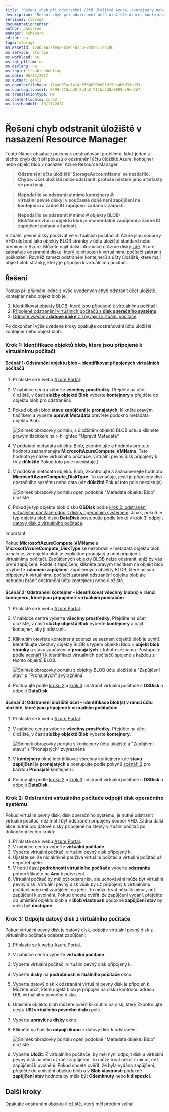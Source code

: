 ```yaml
---
title: "Řešení chyb při odstranění účtů úložiště Azure, kontejnery nebo virtuální pevné disky | Microsoft Docs"
description: "Řešení chyb při odstranění účtů úložiště Azure, kontejnery nebo virtuální pevné disky"
services: storage
documentationcenter: 
author: passaree
manager: cshepard
editor: na
tags: storage
ms.assetid: 17403aa1-fe8d-45ec-bc33-2c0b61126286
ms.service: storage
ms.workload: na
ms.tgt_pltfrm: na
ms.devlang: na
ms.topic: troubleshooting
ms.date: 06/13/2017
ms.author: genli
ms.openlocfilehash: 174ab97ac14f4c05690306691df5ee4b6d33dd93
ms.sourcegitcommit: 6699c77dcbd5f8a1a2f21fba3d0a0005ac9ed6b7
ms.translationtype: MT
ms.contentlocale: cs-CZ
ms.lasthandoff: 10/11/2017
---
```

# <a name="troubleshoot-storage-delete-errors-in-resource-manager-deployment"></a>Řešení chyb odstranit úložiště v nasazení Resource Manager
Tento článek obsahuje pokyny k odstraňování problémů, když jeden z těchto chyb dojít při pokusu o odstranění účtu úložiště Azure, kontejner nebo objekt blob v nasazení Azure Resource Manager.

>**Odstranění účtu úložiště 'StorageAccountName' se nezdařilo. Chyba: Účet úložiště nelze odstranit, protože některé jeho artefakty se používají.**

>**Nepodařilo se odstranit # mimo kontejnery #:<br>virtuální pevné disky: v současné době není zapůjčení na kontejneru a žádné ID zapůjčení zadaná v žádosti.**

>**Nepodařilo se odstranit # mimo # objekty BLOB:<br>BlobName.vhd: u objektu blob je momentálně zapůjčení a žádné ID zapůjčení zadaná v žádosti.**

Virtuální pevné disky používat ve virtuálních počítačích Azure jsou soubory VHD uložené jako objekty BLOB stránky v účtu úložiště standard nebo premium v Azure.  Můžete najít další informace o Azure disky [zde](../../virtual-machines/windows/about-disks-and-vhds.md). Azure zabraňuje odstranění disku, který je připojen k virtuálnímu počítači zabránit poškození. Rovněž zamezí odstranění kontejnerů a účty úložiště, které mají objekt blob stránky, který je připojen k virtuálnímu počítači. 

## <a name="solution"></a>Řešení
Postup při přijímání jedné z výše uvedených chyb odstranit účet úložiště, kontejner nebo objekt blob je: 
1. [Identifikovat objekty BLOB, které jsou připojené k virtuálnímu počítači](#step-1-identify-blobs-attached-to-a-vm)
2. [Připojené odstranění virtuálních počítačů s **disk operačního systému**](#step-2-delete-vm-to-detach-os-disk)
3. [Odpojte všechny **datové disky** z zbývající virtuální počítače](#step-3-detach-data-disk-from-the-vm)

Po dokončení výše uvedené kroky opakujte odstraňování účtu úložiště, kontejner nebo objekt blob.

### <a name="step-1-identify-blob-attached-to-a-vm"></a>Krok 1: Identifikace objektů blob, které jsou připojené k virtuálnímu počítači

#### <a name="scenario-1-deleting-a-blob--identify-attached-vm"></a>Scénář 1: Odstranění objektu blob – identifikovat připojených virtuálních počítačů
1. Přihlaste se k webu [Azure Portal](https://portal.azure.com).
2. V nabídce centra vyberte **všechny prostředky**. Přejděte na účet úložiště, v části **služby objektů Blob** vyberte **kontejnery** a přejděte do objektu blob pro odstranění.
3. Pokud objekt blob **stavu zapůjčení** je **pronajatých**, klikněte pravým tlačítkem a vyberte **upravit Metadata** otevřete podokno metadata objektu Blob. 

    ![Snímek obrazovky portálu, s úložištěm objektů BLOB účtu a klikněte pravým tlačítkem na > hilighted "Upravit Metadata"](./media/storage-resource-manager-cannot-delete-storage-account-container-vhd/utd-edit-metadata-sm.png)

4. V podokně metadata objektu Blob, zkontrolujte a hodnoty pro tuto hodnotu zaznamenejte **MicrosoftAzureCompute_VMName**. Tato hodnota je název virtuálního počítače, virtuální pevný disk připojený k. (Viz **důležité** Pokud toto pole neexistuje.)
5. V podokně metadata objektu Blob, zkontrolujte a zaznamenejte hodnotu **MicrosoftAzureCompute_DiskType**. To označuje, jestli je připojený disk operačního systému nebo data (viz **důležité** Pokud toto pole neexistuje). 

     ![Snímek obrazovky portálu open podokně "Metadata objektu Blob" úložiště](./media/storage-resource-manager-cannot-delete-storage-account-container-vhd/utd-blob-metadata-sm.png)

6. Pokud je typ objektu blob disku **OSDisk** podle [krok 2: odstranění virtuálního počítače odpojit disk s operačním systémem](#step-2-delete-vm-to-detach-os-disk). Jinak, pokud je typ objektu blob disku **DataDisk** postupujte podle kroků v [krok 3: odpojit datový disk z virtuálního počítače](#step-3-detach-data-disk-from-the-vm). 

> [!IMPORTANT]
> Pokud **MicrosoftAzureCompute_VMName** a **MicrosoftAzureCompute_DiskType** se nezobrazí v metadata objektu blob, označuje, že objektu blob je explicitně pronajatý a není připojen k virtuálnímu počítači. Zapůjčených objekty BLOB nelze odstranit, aniž by vás první zapůjčení. Rozdělit zapůjčení, klikněte pravým tlačítkem na objekt blob a vyberte **zalomení zapůjčení**. Zapůjčených objekty BLOB, které nejsou připojeny k virtuálnímu počítači zabránit odstranění objektu blob ale nebudou bránit odstranění účtu kontejneru nebo úložiště.

#### <a name="scenario-2-deleting-a-container---identify-all-blobs-within-container-that-are-attached-to-vms"></a>Scénář 2: Odstranění kontejner - identifikovat všechny blob(s) v rámci kontejneru, které jsou připojené k virtuálním počítačům
1. Přihlaste se k webu [Azure Portal](https://portal.azure.com).
2. V nabídce centra vyberte **všechny prostředky**. Přejděte na účet úložiště, v části **služby objektů Blob** vyberte **kontejnery** a najít kontejner, aby ji odstranit.
3. Kliknutím otevřete kontejner a zobrazí se seznam objektů blob je uvnitř. Identifikujte všechny objekty BLOB s typem objektu Blob = **objekt blob stránky** a stavu zapůjčení = **pronajatých** z tohoto seznamu. Postupujte podle [scénáři 1](#step-1-identify-blobs-attached-to-a-vm) k identifikaci virtuálních počítačů spojené s každou z těchto objektů BLOB.

    ![Snímek obrazovky portálu s objekty BLOB účtu úložiště a "Zapůjčení stav" s "Pronajatých" zvýrazněná](./media/storage-resource-manager-cannot-delete-storage-account-container-vhd/utd-disks-sm.png)

4. Postupujte podle [kroku 2](#step-2-delete-vm-to-detach-os-disk) a [krok 3](#step-3-detach-data-disk-from-the-vm) odstranit virtuální počítače s **OSDisk** a odpojit **DataDisk**. 

#### <a name="scenario-3-deleting-storage-account---identify-all-blobs-within-storage-account-that-are-attached-to-vms"></a>Scénář 3: Odstranění úložiště účet – identifikace blob(s) v rámci účtu úložiště, které jsou připojené k virtuálním počítačům
1. Přihlaste se k webu [Azure Portal](https://portal.azure.com).
2. V nabídce centra vyberte **všechny prostředky**. Přejděte na účet úložiště, v části **služby objektů Blob** vyberte **kontejnery**.

    ![Snímek obrazovky portálu s kontejnery účtu úložiště a "Zapůjčení stavu" s "Pronajatých" zvýrazněná](./media/storage-resource-manager-cannot-delete-storage-account-container-vhd/utd-containers-sm.png)

3. V **kontejnery** okně identifikovat všechny kontejnery kde **stavu zapůjčení** je **pronajatých** a postupujte podle pokynů [scénáři 2](#scenario-2-deleting-a-container---identify-all-blobs-within-container-that-are-attached-to-vms) pro každou  **Pronajaté** kontejneru.
4. Postupujte podle [kroku 2](#step-2-delete-vm-to-detach-os-disk) a [krok 3](#step-3-detach-data-disk-from-the-vm) odstranit virtuální počítače s **OSDisk** a odpojit **DataDisk**. 

### <a name="step-2-delete-vm-to-detach-os-disk"></a>Krok 2: Odstranění virtuálního počítače odpojit disk operačního systému
Pokud virtuální pevný disk, disk operačního systému, je nutné odstranit virtuální počítač, než mohl být odstraněn připojený soubor VHD. Žádná další akce nutné pro datové disky připojené na stejný virtuální počítač po dokončení těchto kroků:

1. Přihlaste se k webu [Azure Portal](https://portal.azure.com).
2. V nabídce centra vyberte **virtuální počítače**.
3. Vyberte virtuální počítač, virtuální pevný disk připojený k.
4. Ujistěte se, že nic aktivně používá virtuální počítač a virtuální počítač už nepotřebujete.
5. V horní části **podrobnosti virtuálního počítače** vyberte **odstranit**a potom klikněte na **Ano** k potvrzení.
6. Virtuální počítač by měl být odstraněn, ale uchovávání může být virtuální pevný disk. Virtuální pevný disk však by už připojený k virtuálnímu počítači nebo mít zapůjčení na jeho. To může trvat několik minut, než zapůjčení k uvolnění. Pokud chcete ověřit, že zapůjčení vydání, přejděte do umístění objektu blob a v **Blob vlastnosti** podokně **zapůjčení stav** by měla být **dostupné**.

### <a name="step-3-detach-data-disk-from-the-vm"></a>Krok 3: Odpojte datový disk z virtuálního počítače
Pokud virtuální pevný disk je datový disk, odpojte virtuální pevný disk z virtuálního počítače odebrat zapůjčení:

1. Přihlaste se k webu [Azure Portal](https://portal.azure.com).
2. V nabídce centra vyberte **virtuální počítače**.
3. Vyberte virtuální počítač, virtuální pevný disk připojený k.
4. Vyberte **disky** na **podrobnosti virtuálního počítače** okno.
5. Vyberte datový disk k odstranění virtuální pevný disk je připojen k. Můžete určit, které objekt blob je připojen na disku kontrolou adresu URL virtuálního pevného disku.
6. Umístění objektu blob můžete ověřit kliknutím na disk, který Zkontrolujte cestu **URI virtuálního pevného disku** pole.
7. Vyberte **upravit** na **disky** okno.
8. Klikněte na tlačítko **odpojit ikonu** z datový disk k odstranění.

     ![Snímek obrazovky portálu open podokně "Metadata objektu Blob" úložiště](./media/storage-resource-manager-cannot-delete-storage-account-container-vhd/utd-vm-disks-edit.png)

9. Vyberte **Uložit**. Z virtuálního počítače, by měl nyní odpojit disk a virtuální pevný disk na něm už měli zapůjčení. To může trvat několik minut, než zapůjčení k uvolnění. Pokud chcete ověřit, že byla vydána zapůjčení, přejděte do umístění objektu blob a v **Blob vlastnosti** podokně **zapůjčení stav** hodnota by měla být **Odemknutý** nebo **k dispozici**.

## <a name="next-steps"></a>Další kroky
Opakujte odstranění objektu úložiště, který měl předtím selhal.

